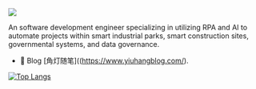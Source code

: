 <img src="./Github about.png">

An software development engineer specializing in utilizing RPA and AI to automate projects within smart industrial parks, smart construction sites, governmental systems, and data governance.

- 📖 Blog [角灯随笔]((https://www.yiuhangblog.com/).

  

[![Top Langs](https://github-readme-stats.vercel.app/api/top-langs/?username=CosmicTrace&layout=compact)](https://github.com/anuraghazra/github-readme-stats)
